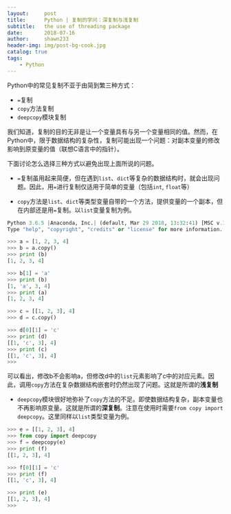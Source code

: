 ```yaml
---
layout:     post
title:      Python | 复制的学问：深复制与浅复制
subtitle:   the use of threading package
date:       2018-07-16
author:     shawn233
header-img: img/post-bg-cook.jpg
catalog: true
tags:
    - Python
---
```


Python中的常见复制不亚于由简到繁三种方式：

* `=`复制
* `copy`方法复制
* `deepcopy`模块复制

我们知道，复制的目的无非是让一个变量具有与另一个变量相同的值。然而，在Python中，限于数据结构的复杂性，复制可能出现一个问题：对副本变量的修改影响到原变量的值（联想C语言中的指针）。

下面讨论怎么选择三种方式以避免出现上面所说的问题。

* `=`复制虽用起来简便，但在遇到`list`、`dict`等复杂的数据结构时，就会出现问题。因此，用`=`进行复制仅适用于简单的变量（包括`int`, `float`等）

* `copy`方法是`list`、`dict`等类型变量自带的一个方法，提供变量的一个副本，但在内部还是用`=`复制。以`list`变量复制为例。

```python
Python 3.6.5 |Anaconda, Inc.| (default, Mar 29 2018, 13:32:41) [MSC v.1900 64 bit (AMD64)] on win32
Type "help", "copyright", "credits" or "license" for more information.

>>> a = [1, 2, 3, 4]
>>> b = a.copy()
>>> print (b)
[1, 2, 3, 4]

>>> b[1] = 'a'
>>> print (b)
[1, 'a', 3, 4]
>>> print (a)
[1, 2, 3, 4]

>>> c = [[1, 2, 3], 4]
>>> d = c.copy()

>>> d[0][1] = 'c'
>>> print (d)
[[1, 'c', 3], 4]
>>> print (c)
[[1, 'c', 3], 4]
>>>
```

可以看出，修改b不会影响a，但修改d中的`list`元素影响了c中的对应元素。因此，调用`copy`方法在复杂数据结构嵌套时仍然出现了问题。这就是所谓的**浅复制**

* `deepcopy`模块很好地弥补了`copy`方法的不足。即使数据结构复杂，副本变量也不再影响原变量。这就是所谓的**深复制**。注意在使用时需要`from copy import deepcopy`。这里同样以`list`类型变量为例。

```python
>>> e = [[1, 2, 3], 4]
>>> from copy import deepcopy
>>> f = deepcopy(e)
>>> print (f)
[[1, 2, 3], 4]

>>> f[0][1] = 'c'
>>> print (f)
[[1, 'c', 3], 4]

>>> print (e)
[[1, 2, 3], 4]
>>>
```

